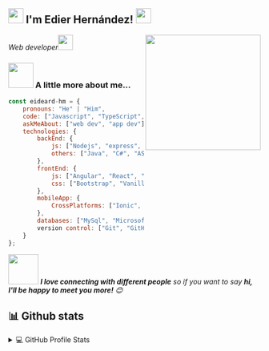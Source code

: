 <h2><img src="https://emojis.slackmojis.com/emojis/images/1531849430/4246/blob-sunglasses.gif?1531849430" width="30"/> I'm Edier Hernández! <img src="https://media.giphy.com/media/hvRJCLFzcasrR4ia7z/giphy.gif" width="30"></h2>
<img align='right' src="https://media.giphy.com/media/M9gbBd9nbDrOTu1Mqx/giphy.gif" width="230">
<p><em>Web developer<img src="https://media.giphy.com/media/WUlplcMpOCEmTGBtBW/giphy.gif" width="30"> 
</em></p>

### <img src="https://media.giphy.com/media/VgCDAzcKvsR6OM0uWg/giphy.gif" width="50"> A little more about me...  

```javascript
const eideard-hm = {
    pronouns: "He" | "Him",
    code: ["Javascript", "TypeScript", "Java", "PHP"],
    askMeAbout: ["web dev", "app dev"],
    technologies: {
        backEnd: {
            js: ["Nodejs", "express", "nestjs"],
            others: ["Java", "C#", "ASP.Net Core", "PHP"]
        },
        frontEnd: {
            js: ["Angular", "React", "Vanila JavaScript"],
            css: ["Bootstrap", "Vanilla CSS"]
        },
        mobileApp: {
            CrossPlatforms: ["Ionic", "React Native"],   
        },
        databases: ["MySql", "Microsoft SQL Server", "Mongodb"],
        version control: ["Git", "GitHub"]
    }
};
```

<img src="https://media.giphy.com/media/LnQjpWaON8nhr21vNW/giphy.gif" width="60"> <em><b>I love connecting with different people</b> so if you want to say <b>hi, I'll be happy to meet you more!</b> 😊</em>

## 📊 Github stats

<!-- https://github.com/anuraghazra/github-readme-stats -->
<details> 
  <summary>💻 GitHub Profile Stats</summary>
  <br/>
    <a href="https://github.com/eideard-hm"><img alt="eideard-hm's Github Stats" src="https://denvercoder1-github-readme-stats.vercel.app/api/?username=eideard-hm&show_icons=true&count_private=true&theme=react&hide_border=true&bg_color=1F222E&title_color=F85D7F&icon_color=F8D866" height="192px"/></a>
  <a href="https://github.com/eideard-hm"><img alt="eideard-hm's Top Languages" src="https://github-readme-stats.vercel.app/api/top-langs/?username=eideard-hm&langs_count=8&layout=compact&theme=react&hide_border=true&bg_color=1F222E&title_color=F85D7F&icon_color=F8D866&hide=Jupyter%20Notebook" height="192px"/></a>
  <br/>
  <b>Note:</b> Top languages is only a metric of the languages my public code consists of and doesn't reflect experience or skill level.
</details>

<!-- https://github.com/ashutosh00710/github-readme-activity-graph -->
<!-- <a href="https://github.com/eideard-hm?tab=repositories"><img alt="eideard-hm's Activity Graph" src="https://denvercoder1-activity-graph.herokuapp.com/graph/?username=eideard-hm&bg_color=1F222E&color=F8D866&line=F85D7F&point=FFFFFF&hide_border=true" /></a> -->

